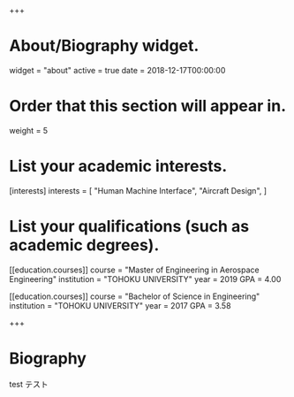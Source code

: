 +++
# About/Biography widget.
widget = "about"
active = true
date = 2018-12-17T00:00:00

# Order that this section will appear in.
weight = 5

# List your academic interests.
[interests]
  interests = [
    "Human Machine Interface",
    "Aircraft Design",
  ]

# List your qualifications (such as academic degrees).

[[education.courses]]
  course = "Master of Engineering in Aerospace Engineering"
  institution = "TOHOKU UNIVERSITY"
  year = 2019
  GPA = 4.00

[[education.courses]]
  course = "Bachelor of Science in Engineering"
  institution = "TOHOKU UNIVERSITY"
  year = 2017
  GPA = 3.58
 
+++

# Biography

test
テスト
